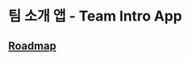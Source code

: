 <h1>팀 소개 앱 - Team Intro App</h1>

## [Roadmap](https://www.figma.com/deck/rbjsEDsrW2pp9UUTvTRUse/Untitled?node-id=2-219&t=c1lWkmU6YfdTk1eA-1)
